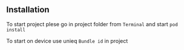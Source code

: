 ## Installation

To start project plese go in  project folder from `Terminal` and start  `pod install` 

To start on device use unieq `Bundle id` in project
